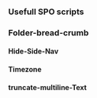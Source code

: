 ### Usefull SPO scripts




### Folder-bread-crumb


#### Hide-Side-Nav


#### Timezone



#### truncate-multiline-Text



